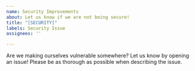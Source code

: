 ```yaml
---
name: Security Improvements
about: Let us know if we are not being secure!
title: "[SECURITY]"
labels: Security Issue
assignees: ''

---
```


Are we making ourselves vulnerable somewhere? Let us know by opening an issue! Please be as thorough as possible when describing the issue.
